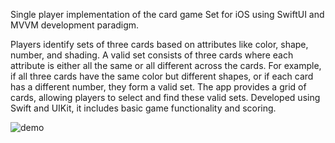 Single player implementation of the card game Set for iOS using SwiftUI and MVVM development paradigm.

<p>Players identify sets of three cards based on attributes like color, shape, number, and shading. A valid set consists of three cards where each attribute is either all the same or all different across the cards. For example, if all three cards have the same color but different shapes, or if each card has a different number, they form a valid set. The app provides a grid of cards, allowing players to select and find these valid sets. Developed using Swift and UIKit, it includes basic game functionality and scoring.</p>


![demo](newdemo.gif)
